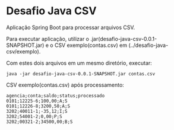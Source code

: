 # Desafio Java CSV

Aplicação Spring Boot para processar arquivos CSV.

Para executar aplicação, utilizar o .jar(desafio-java-csv-0.0.1-SNAPSHOT.jar) e o CSV exemplo(contas.csv) em (../desafio-java-csv/exemplo).

Com estes dois arquivos em um mesmo diretório, executar:
```
java -jar desafio-java-csv-0.0.1-SNAPSHOT.jar contas.csv 
```

CSV exemplo(contas.csv) após processamento:
```
agencia;conta;saldo;status;processado
0101;12225-6;100,00;A;S
0101;12226-8;3200,50;A;S
3202;40011-1;-35,12;I;S
3202;54001-2;0,00;P;S
3202;00321-2;34500,00;B;S 
```
